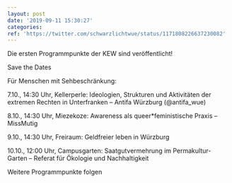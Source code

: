 ```yaml
---
layout: post
date: '2019-09-11 15:30:27'
categories: 
ref: 'https://twitter.com/schwarzlichtwue/status/1171808226637230082'
---
```

Die ersten Programmpunkte der KEW sind veröffentlicht!

Save the Dates

Für Menschen mit Sehbeschränkung:



7.10., 14:30 Uhr, Kellerperle: Ideologien, Strukturen und Aktivitäten der extremen Rechten in Unterfranken – Antifa Würzburg (@antifa_wue)



8.10., 14:30 Uhr, Miezekoze: Awareness als queer\*feministische Praxis – MissMutig

9.10., 14:30 Uhr, Freiraum: Geldfreier leben in Würzburg



10.10., 12:00 Uhr, Campusgarten: Saatgutvermehrung im Permakultur-Garten – Referat für Ökologie und Nachhaltigkeit



Weitere Programmpunkte folgen